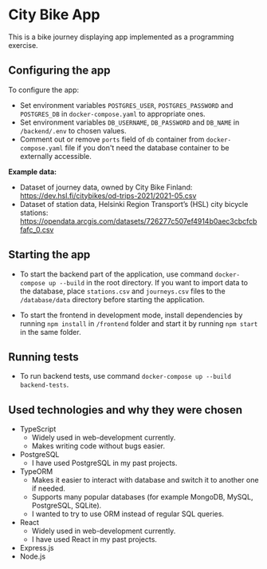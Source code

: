 # City Bike App

This is a bike journey displaying app implemented as a programming exercise.

## Configuring the app

To configure the app:
- Set environment variables `POSTGRES_USER`, `POSTGRES_PASSWORD` and `POSTGRES_DB` in `docker-compose.yaml` to appropriate ones.
- Set environment variables `DB_USERNAME`, `DB_PASSWORD` and `DB_NAME` in `/backend/.env` to chosen values.
- Comment out or remove `ports` field of `db` container from `docker-compose.yaml` file if you don't need the database container to be externally accessible.

**Example data:**  
- Dataset of journey data, owned by City Bike Finland: https://dev.hsl.fi/citybikes/od-trips-2021/2021-05.csv
- Dataset of station data, Helsinki Region Transport’s (HSL) city bicycle stations: https://opendata.arcgis.com/datasets/726277c507ef4914b0aec3cbcfcbfafc_0.csv

## Starting the app

- To start the backend part of the application, use command `docker-compose up --build` in the root directory.
If you want to import data to the database, place `stations.csv` and `journeys.csv` files to the `/database/data` directory before starting the application.

- To start the frontend in development mode, install dependencies by running `npm install` in `/frontend` folder and start it by running `npm start` in the same folder.

## Running tests

- To run backend tests, use command `docker-compose up --build backend-tests`.

## Used technologies and why they were chosen
- TypeScript
  - Widely used in web-development currently.
  - Makes writing code without bugs easier.
- PostgreSQL
  - I have used PostgreSQL in my past projects.
- TypeORM
  - Makes it easier to interact with database and switch it to another one if needed.
  - Supports many popular databases (for example MongoDB, MySQL, PostgreSQL, SQLite).
  - I wanted to try to use ORM instead of regular SQL queries.
- React
  - Widely used in web-development currently.
  - I have used React in my past projects.
- Express.js
- Node.js

